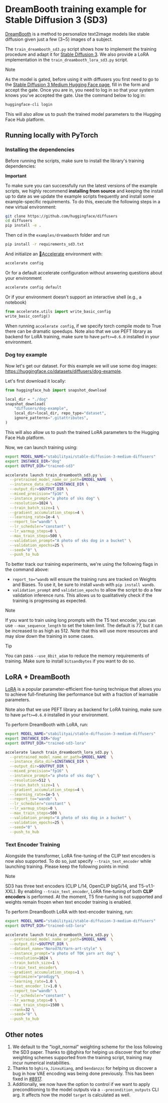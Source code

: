 # DreamBooth training example for Stable Diffusion 3 (SD3)

[DreamBooth](https://arxiv.org/abs/2208.12242) is a method to personalize text2image models like stable diffusion given just a few (3~5) images of a subject.

The `train_dreambooth_sd3.py` script shows how to implement the training procedure and adapt it for [Stable Diffusion 3](https://huggingface.co/papers/2403.03206). We also provide a LoRA implementation in the `train_dreambooth_lora_sd3.py` script.

> [!NOTE]
> As the model is gated, before using it with diffusers you first need to go to the [Stable Diffusion 3 Medium Hugging Face page](https://huggingface.co/stabilityai/stable-diffusion-3-medium-diffusers), fill in the form and accept the gate. Once you are in, you need to log in so that your system knows you’ve accepted the gate. Use the command below to log in:

```bash
huggingface-cli login
```

This will also allow us to push the trained model parameters to the Hugging Face Hub platform.

## Running locally with PyTorch

### Installing the dependencies

Before running the scripts, make sure to install the library's training dependencies:

**Important**

To make sure you can successfully run the latest versions of the example scripts, we highly recommend **installing from source** and keeping the install up to date as we update the example scripts frequently and install some example-specific requirements. To do this, execute the following steps in a new virtual environment:

```bash
git clone https://github.com/huggingface/diffusers
cd diffusers
pip install -e .
```

Then cd in the `examples/dreambooth` folder and run
```bash
pip install -r requirements_sd3.txt
```

And initialize an [🤗Accelerate](https://github.com/huggingface/accelerate/) environment with:

```bash
accelerate config
```

Or for a default accelerate configuration without answering questions about your environment

```bash
accelerate config default
```

Or if your environment doesn't support an interactive shell (e.g., a notebook)

```python
from accelerate.utils import write_basic_config
write_basic_config()
```

When running `accelerate config`, if we specify torch compile mode to True there can be dramatic speedups.
Note also that we use PEFT library as backend for LoRA training, make sure to have `peft>=0.6.0` installed in your environment.


### Dog toy example

Now let's get our dataset. For this example we will use some dog images: https://huggingface.co/datasets/diffusers/dog-example.

Let's first download it locally:

```python
from huggingface_hub import snapshot_download

local_dir = "./dog"
snapshot_download(
    "diffusers/dog-example",
    local_dir=local_dir, repo_type="dataset",
    ignore_patterns=".gitattributes",
)
```

This will also allow us to push the trained LoRA parameters to the Hugging Face Hub platform.

Now, we can launch training using:

```bash
export MODEL_NAME="stabilityai/stable-diffusion-3-medium-diffusers"
export INSTANCE_DIR="dog"
export OUTPUT_DIR="trained-sd3"

accelerate launch train_dreambooth_sd3.py \
  --pretrained_model_name_or_path=$MODEL_NAME  \
  --instance_data_dir=$INSTANCE_DIR \
  --output_dir=$OUTPUT_DIR \
  --mixed_precision="fp16" \
  --instance_prompt="a photo of sks dog" \
  --resolution=1024 \
  --train_batch_size=1 \
  --gradient_accumulation_steps=4 \
  --learning_rate=1e-4 \
  --report_to="wandb" \
  --lr_scheduler="constant" \
  --lr_warmup_steps=0 \
  --max_train_steps=500 \
  --validation_prompt="A photo of sks dog in a bucket" \
  --validation_epochs=25 \
  --seed="0" \
  --push_to_hub
```

To better track our training experiments, we're using the following flags in the command above:

* `report_to="wandb` will ensure the training runs are tracked on Weights and Biases. To use it, be sure to install `wandb` with `pip install wandb`.
* `validation_prompt` and `validation_epochs` to allow the script to do a few validation inference runs. This allows us to qualitatively check if the training is progressing as expected.

> [!NOTE]
> If you want to train using long prompts with the T5 text encoder, you can use `--max_sequence_length` to set the token limit. The default is 77, but it can be increased to as high as 512. Note that this will use more resources and may slow down the training in some cases.

> [!TIP]
> You can pass `--use_8bit_adam` to reduce the memory requirements of training. Make sure to install `bitsandbytes` if you want to do so.

## LoRA + DreamBooth

[LoRA](https://huggingface.co/docs/peft/conceptual_guides/adapter#low-rank-adaptation-lora) is a popular parameter-efficient fine-tuning technique that allows you to achieve full-finetuning like performance but with a fraction of learnable parameters.

Note also that we use PEFT library as backend for LoRA training, make sure to have `peft>=0.6.0` installed in your environment.

To perform DreamBooth with LoRA, run:

```bash
export MODEL_NAME="stabilityai/stable-diffusion-3-medium-diffusers"
export INSTANCE_DIR="dog"
export OUTPUT_DIR="trained-sd3-lora"

accelerate launch train_dreambooth_lora_sd3.py \
  --pretrained_model_name_or_path=$MODEL_NAME  \
  --instance_data_dir=$INSTANCE_DIR \
  --output_dir=$OUTPUT_DIR \
  --mixed_precision="fp16" \
  --instance_prompt="a photo of sks dog" \
  --resolution=512 \
  --train_batch_size=1 \
  --gradient_accumulation_steps=4 \
  --learning_rate=1e-5 \
  --report_to="wandb" \
  --lr_scheduler="constant" \
  --lr_warmup_steps=0 \
  --max_train_steps=500 \
  --validation_prompt="A photo of sks dog in a bucket" \
  --validation_epochs=25 \
  --seed="0" \
  --push_to_hub
```

### Text Encoder Training
Alongside the transformer, LoRA fine-tuning of the CLIP text encoders is now also supported.
To do so, just specify `--train_text_encoder` while launching training. Please keep the following points in mind:

> [!NOTE]
> SD3 has three text encoders (CLIP L/14, OpenCLIP bigG/14, and T5-v1.1-XXL).
By enabling `--train_text_encoder`, LoRA fine-tuning of both **CLIP encoders** is performed. At the moment, T5 fine-tuning is not supported and weights remain frozen when text encoder training is enabled.

To perform DreamBooth LoRA with text-encoder training, run:
```bash
export MODEL_NAME="stabilityai/stable-diffusion-3-medium-diffusers"
export OUTPUT_DIR="trained-sd3-lora"

accelerate launch train_dreambooth_lora_sd3.py \
  --pretrained_model_name_or_path=$MODEL_NAME  \
  --output_dir=$OUTPUT_DIR \
  --dataset_name="Norod78/Yarn-art-style" \
  --instance_prompt="a photo of TOK yarn art dog" \
  --resolution=1024 \
  --train_batch_size=1 \
  --train_text_encoder\
  --gradient_accumulation_steps=1 \
  --optimizer="prodigy"\
  --learning_rate=1.0 \
  --text_encoder_lr=1.0 \
  --report_to="wandb" \
  --lr_scheduler="constant" \
  --lr_warmup_steps=0 \
  --max_train_steps=1500 \
  --rank=32 \
  --seed="0" \
  --push_to_hub
```

## Other notes

1. We default to the "logit_normal" weighting scheme for the loss following the SD3 paper. Thanks to @bghira for helping us discover that for other weighting schemes supported from the training script, training may incur numerical instabilities.
2. Thanks to `bghira`, `JinxuXiang`, and `bendanzzc` for helping us discover a bug in how VAE encoding was being done previously. This has been fixed in [#8917](https://github.com/huggingface/diffusers/pull/8917).
3. Additionally, we now have the option to control if we want to apply preconditioning to the model outputs via a `--precondition_outputs` CLI arg. It affects how the model `target` is calculated as well.